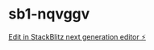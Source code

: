 # sb1-nqvggv

[Edit in StackBlitz next generation editor ⚡️](https://stackblitz.com/~/github.com/AlphaKingsio/sb1-nqvggv)